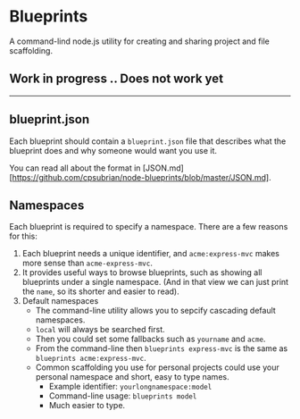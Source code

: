 # Blueprints

A command-lind node.js utility for creating and sharing project and file scaffolding.

## Work in progress .. Does not work yet ##

***

## blueprint.json ##
Each blueprint should contain a `blueprint.json` file that describes
what the blueprint does and why someone would want you use it. 

You can read all about the format in [JSON.md][https://github.com/cpsubrian/node-blueprints/blob/master/JSON.md].


## Namespaces ##
Each blueprint is required to specify a namespace.  There are a few reasons for this:

 1. Each blueprint needs a unique identifier, and `acme:express-mvc` makes more sense than 
    `acme-express-mvc`.
 2. It provides useful ways to browse blueprints, such as showing all blueprints under a
    single namespace.  (And in that view we can just print the `name`, so its shorter and
    easier to read).
 3. Default namespaces
    * The command-line utility allows you to sepcify cascading default namespaces.
    * `local` will always be searched first.
    * Then you could set some fallbacks such as `yourname` and `acme`.
    * From the command-line then `blueprints express-mvc` is the same as `blueprints acme:express-mvc`.
    * Common scaffolding you use for personal projects could use your personal namespace and
      short, easy to type names.
      * Example identifier: `yourlongnamespace:model`
      * Command-line usage: `blueprints model`
      * Much easier to type.
